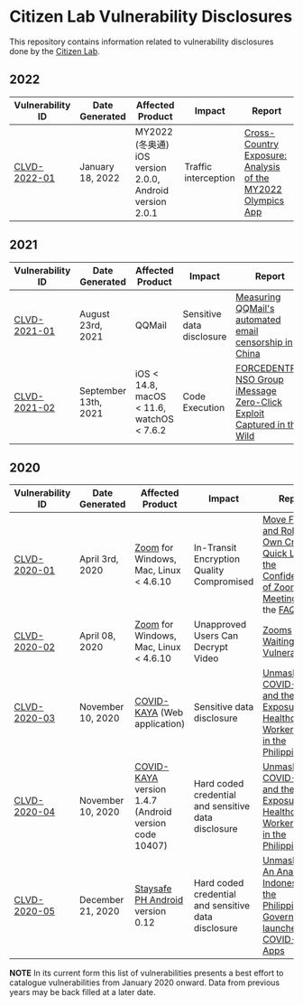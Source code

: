 # Citizen Lab Vulnerability Disclosures

This repository contains information related to vulnerability disclosures done by the [Citizen Lab](https://citizenlab.ca).

## 2022

| Vulnerability ID | Date Generated | Affected Product | Impact | Report      |
|------------------|----------------|------------------|--------|-------------|
| [CLVD-2022-01](CLVD-2022-01.md) | January 18, 2022 |  MY2022 (冬奥通) iOS version 2.0.0, Android version 2.0.1 | Traffic interception | [Cross-Country Exposure: Analysis of the MY2022 Olympics App](https://citizenlab.ca/2022/01/cross-country-exposure-analysis-my2022-olympics-app/)  |

## 2021

| Vulnerability ID | Date Generated | Affected Product | Impact | Report      |
|------------------|----------------|------------------|--------|-------------|
| [CLVD-2021-01](CLVD-2021-01.md) |  August 23rd, 2021 | QQMail | Sensitive data disclosure | [Measuring QQMail's automated email censorship in China](https://dl.acm.org/doi/10.1145/3473604.3474560) |
| [CLVD-2021-02](CLVD-2021-02.md) |  September 13th, 2021 | iOS < 14.8, macOS < 11.6, watchOS < 7.6.2 | Code Execution | [FORCEDENTRY: NSO Group iMessage Zero-Click Exploit Captured in the Wild](https://citizenlab.ca/2021/09/forcedentry-nso-group-imessage-zero-click-exploit-captured-in-the-wild/) |

## 2020

| Vulnerability ID | Date Generated | Affected Product | Impact | Report      |
|------------------|----------------|------------------|--------|-------------|
| [CLVD-2020-01](CLVD-2020-01.md)     | April 3rd, 2020| [Zoom](https://zoom.us/) for Windows, Mac, Linux < 4.6.10             | In-Transit Encryption Quality Compromised     | [Move Fast and Roll Your Own Crypto A Quick Look at the Confidentiality of Zoom Meetings](https://citizenlab.ca/2020/04/move-fast-roll-your-own-crypto-a-quick-look-at-the-confidentiality-of-zoom-meetings/) and the [FAQ](https://citizenlab.ca/2020/04/faq-on-zoom-security-issues/)            |
| [CLVD-2020-02](CLVD-2020-02.md)  | April 08, 2020              |  [Zoom](https://zoom.us/) for Windows, Mac, Linux < 4.6.10                |    Unapproved Users Can Decrypt Video    |      [Zooms Waiting Room Vulnerability](https://citizenlab.ca/2020/04/zooms-waiting-room-vulnerability/)        |
| [CLVD-2020-03](CLVD-2020-03.md)  | November 10, 2020          |  [COVID-KAYA](https://play.google.com/store/apps/details?id=org.who.COVIDKAYA) (Web application)                |   Sensitive data disclosure    |      [Unmasked: COVID-KAYA and the Exposure of Healthcare Worker Data in the Philippines. ](https://citizenlab.ca/2020/11/unmasked-covid-kaya-and-the-exposure-of-healthcare-worker-data-in-the-philippines/)        |
| [CLVD-2020-04](CLVD-2020-04.md)  |  November 10, 2020           |  [COVID-KAYA](https://play.google.com/store/apps/details?id=org.who.COVIDKAYA) version 1.4.7 (Android version code 10407)                |    Hard coded credential and sensitive data disclosure    |      [Unmasked: COVID-KAYA and the Exposure of Healthcare Worker Data in the Philippines. ](https://citizenlab.ca/2020/11/unmasked-covid-kaya-and-the-exposure-of-healthcare-worker-data-in-the-philippines/)        |
| [CLVD-2020-05](CLVD-2020-05.md)  |  December 21, 2020           | [Staysafe PH Android](https://play.google.com/store/apps/details?id=ph.staysafe.mobileapp) version 0.12     |    Hard coded credential and sensitive data disclosure  |  [Unmasked II: An Analysis of Indonesia and the Philippines Government-launched COVID-19 Apps](https://citizenlab.ca/2020/12/unmasked-ii-an-analysis-of-indonesia-and-the-philippines-government-launched-covid-19-apps/)        |


**NOTE**  In its current form this list of vulnerabilities presents a best effort to catalogue vulnerabilities from January 2020 onward.  Data from previous years may be back filled at a later date.